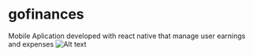 # gofinances
Mobile Aplication developed with react native that manage user earnings and expenses
![Alt text](url "https://github.com/vinigam/gofinances/blob/main/img/01.png")
